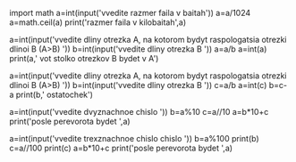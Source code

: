 import math
a=int(input('vvedite razmer faila v baitah'))
a=a/1024
a=math.ceil(a)
print('razmer faila v kilobaitah',a)


a=int(input('vvedite dliny otrezka A, na kotorom bydyt raspologatsia otrezki dlinoi B (A>B) '))
b=int(input('vvedite dliny otrezka B '))
a=a/b
a=int(a)
print(a,' vot stolko otrezkov B bydet v A')


a=int(input('vvedite dliny otrezka A, na kotorom bydyt raspologatsia otrezki dlinoi B (A>B) '))
b=int(input('vvedite dliny otrezka B '))
c=a/b
a=int(c)
b=c-a
print(b,' ostatochek')


a=int(input('vvedite dvyznachnoe chislo '))
b=a%10
c=a//10
a=b*10+c
print('posle perevorota bydet ',a)


a=int(input('vvedite trexznachnoe chislo chislo '))
b=a%100
print(b)
c=a//100
print(c)
a=b*10+c
print('posle perevorota bydet ',a)
